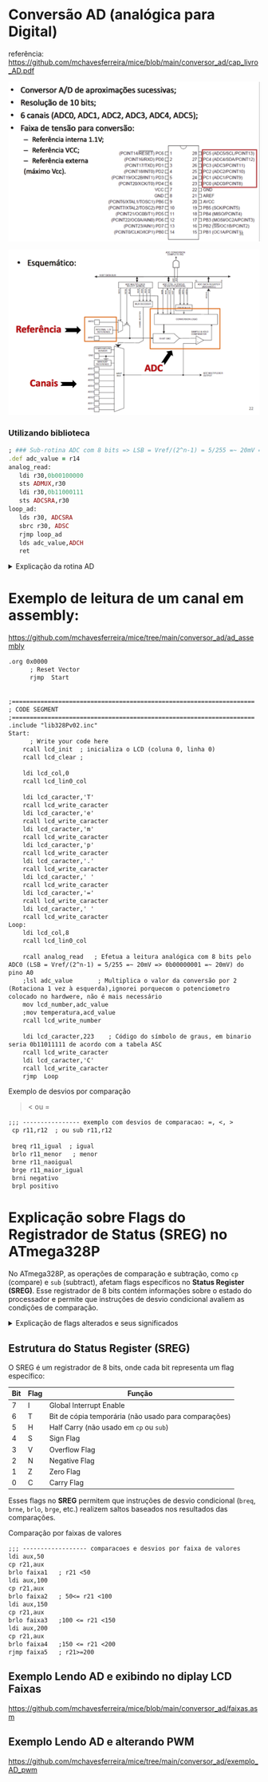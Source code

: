 
# Conversão AD (analógica para Digital)

referência:   https://github.com/mchavesferreira/mice/blob/main/conversor_ad/cap_livro_AD.pdf

<img src=imagens/conversor_ad.png><P>
 <img src=imagens/conversorAd_blocos.png><P>
 
 ### Utilizando biblioteca
 
 ```ruby
 ; ### Sub-rotina ADC com 8 bits => LSB = Vref/(2^n-1) = 5/255 =~ 20mV => 0b00000001 =~ 20mV ###
.def adc_value = r14
analog_read:
	ldi r30,0b00100000
	sts ADMUX,r30
	ldi r30,0b11000111
	sts ADCSRA,r30
loop_ad:
	lds r30, ADCSRA		
	sbrc r30, ADSC		
	rjmp loop_ad 
	lds adc_value,ADCH
	ret
 ```

<details><summary>Explicação da rotina AD</summary>
	
```ruby
analog_read:
    ldi r30, 0b00100000          ; Configura o canal analógico e a referência de tensão
                                 ; Carrega 0b00100000 em r30:
                                 ; - Bit 6: REFS0 = 1, seleciona a referência de tensão como AVcc
                                 ; - Bits 3-0: MUX[3:0] = 0000, seleciona o canal ADC0
    sts ADMUX, r30               ; Armazena o valor em ADMUX para configurar o ADC

    ldi r30, 0b11000111          ; Configura o registrador de controle e status do ADC (ADCSRA)
                                 ; Carrega 0b11000111 em r30:
                                 ; - Bit 7: ADEN = 1, habilita o ADC
                                 ; - Bit 6: ADSC = 1, inicia a conversão do ADC
                                 ; - Bit 5: ADATE = 0, desabilita trigger automático
                                 ; - Bit 4: ADIF = 0, limpa o flag de interrupção (escrever 1 no bit o limpa)
                                 ; - Bit 3: ADIE = 0, desabilita interrupção do ADC
                                 ; - Bits 2-0: ADPS[2:0] = 111, define o prescaler como 128 (para frequência do ADC)
    sts ADCSRA, r30              ; Armazena o valor em ADCSRA para configurar e iniciar a conversão do ADC

loop_ad:
    lds r30, ADCSRA              ; Lê o registrador ADCSRA para verificar o status da conversão
    sbrc r30, ADSC               ; Testa o bit ADSC (ADC Start Conversion)
                                 ; - Se ADSC = 1, a conversão está em andamento e a instrução seguinte é pulada
    rjmp loop_ad                 ; - Se ADSC = 1, continua esperando até que ADSC = 0 (conversão completa)

    lds adc_value, ADCH          ; Lê o valor alto da conversão do ADC (ADCH) e armazena em adc_value
                                 ; (Essa leitura é de 8 bits, se a precisão de 8 bits for suficiente)
    ret                          ; Retorna da sub-rotina com o valor lido em adc_value
```

</details>
	
# Exemplo de leitura de um canal em assembly:

https://github.com/mchavesferreira/mice/tree/main/conversor_ad/ad_assembly

``` rubby
.org 0x0000
      ; Reset Vector
      rjmp  Start


;====================================================================
; CODE SEGMENT
;====================================================================
.include "lib328Pv02.inc"
Start:
      ; Write your code here
	rcall lcd_init	; inicializa o LCD (coluna 0, linha 0)		 
	rcall lcd_clear	;	
	
	ldi lcd_col,0
	rcall lcd_lin0_col
	
	ldi lcd_caracter,'T'			
	rcall lcd_write_caracter				
	ldi lcd_caracter,'e'
	rcall lcd_write_caracter
	ldi lcd_caracter,'m'
	rcall lcd_write_caracter
	ldi lcd_caracter,'p'
	rcall lcd_write_caracter
	ldi lcd_caracter,'.'
	rcall lcd_write_caracter
	ldi lcd_caracter,' '
	rcall lcd_write_caracter
	ldi lcd_caracter,'='
	rcall lcd_write_caracter
	ldi lcd_caracter,' '
	rcall lcd_write_caracter
Loop:
	ldi lcd_col,8
	rcall lcd_lin0_col
	
	rcall analog_read	; Efetua a leitura analógica com 8 bits pelo ADC0 (LSB = Vref/(2^n-1) = 5/255 =~ 20mV => 0b00000001 =~ 20mV) do pino A0
	;lsl adc_value       ; Multiplica o valor da conversão por 2 (Rotaciona 1 vez à esquerda),ignorei porquecom o potenciometro colocado no hardwere, não é mais necessário
	mov lcd_number,adc_value
	;mov temperatura,acd_value
	rcall lcd_write_number

	ldi lcd_caracter,223 	; Código do símbolo de graus, em binario seria 0b11011111 de acordo com a tabela ASC
	rcall lcd_write_caracter
	ldi lcd_caracter,'C'
	rcall lcd_write_caracter	
	rjmp  Loop
 ```


Exemplo de desvios por comparação
> < ou =
> 
``` rubby
;;; ---------------- exemplo com desvios de comparacao: =, <, >
 cp r11,r12  ; ou sub r11,r12
  
 breq r11_igual  ; igual
 brlo r11_menor   ; menor
 brne r11_naoigual
 brge r11_maior_igual
 brni negativo
 brpl positivo
  ```
# Explicação sobre Flags do Registrador de Status (SREG) no ATmega328P

No ATmega328P, as operações de comparação e subtração, como `cp` (compare) e `sub` (subtract), afetam flags específicos no **Status Register (SREG)**. Esse registrador de 8 bits contém informações sobre o estado do processador e permite que instruções de desvio condicional avaliem as condições de comparação.

<details><summary>Explicação de flags alterados e seus significados</summary>

Quando uma instrução `cp` ou `sub` é executada, os seguintes **flags** no SREG são afetados:

1. **Carry Flag (C)**:
   - Indica um **carry (vai-um)** em uma subtração não-signada, ou seja, se o valor de `r11` é menor que `r12` para valores não-signados.
   - É setado se `r11 < r12` (não-signado).

2. **Zero Flag (Z)**:
   - Indica se o resultado da subtração foi **zero**, ou seja, se `r11` é igual a `r12`.
   - É setado se `r11 == r12`.

3. **Negative Flag (N)**:
   - Indica que o resultado da subtração foi **negativo**.
   - É setado se o bit mais significativo (MSB) do resultado for 1, indicando que `r11 < r12` para valores signados.

4. **Overflow Flag (V)**:
   - Indica se houve **overflow** em uma operação de subtração de números com sinal.
   - É setado se a subtração resulta em um valor fora do intervalo representável para números com sinal (isso ocorre se o sinal do resultado for incorreto para a operação).

5. **Sign Flag (S)**:
   - Calculado como `S = N ⊕ V` (XOR entre N e V).
   - Indica o sinal do resultado para comparações de valores com sinal.
   - É setado se o resultado é negativo para valores com sinal.

### Resumo das Operações com Flags

| Operação                  | Flag Verificado |
|---------------------------|-----------------|
| **Igual (`=`)**           | `Z`            |
| **Diferente (`≠`)**       | `Z` (não setado) |
| **Menor que (`<`, não-signado)** | `C`   |
| **Maior ou igual (`≥`, signado)** | `S`   |
| **Negativo**              | `N`            |
| **Positivo**              | `S` (não setado) |

</details>

## Estrutura do Status Register (SREG)

O SREG é um registrador de 8 bits, onde cada bit representa um flag específico:

| Bit | Flag | Função                          |
|-----|------|---------------------------------|
| 7   | I    | Global Interrupt Enable         |
| 6   | T    | Bit de cópia temporária (não usado para comparações) |
| 5   | H    | Half Carry (não usado em `cp` ou `sub`) |
| 4   | S    | Sign Flag                       |
| 3   | V    | Overflow Flag                   |
| 2   | N    | Negative Flag                   |
| 1   | Z    | Zero Flag                       |
| 0   | C    | Carry Flag                      |

Esses flags no **SREG** permitem que instruções de desvio condicional (`breq`, `brne`, `brlo`, `brge`, etc.) realizem saltos baseados nos resultados das comparações.

  
 Comparação por faixas de valores
 ```
 ;;; ------------------ comparacoes e desvios por faixa de valores
ldi aux,50
cp r21,aux
brlo faixa1   ; r21 <50  
ldi aux,100
cp r21,aux
brlo faixa2   ; 50<= r21 <100  
ldi aux,150
cp r21,aux
brlo faixa3   ;100 <= r21 <150 
ldi aux,200
cp r21,aux
brlo faixa4   ;150 <= r21 <200 
rjmp faixa5   ; r21>=200
``` 


##  Exemplo Lendo AD e exibindo no diplay LCD Faixas

https://github.com/mchavesferreira/mice/blob/main/conversor_ad/faixas.asm

## Exemplo Lendo AD e alterando PWM

https://github.com/mchavesferreira/mice/tree/main/conversor_ad/exemplo_AD_pwm
